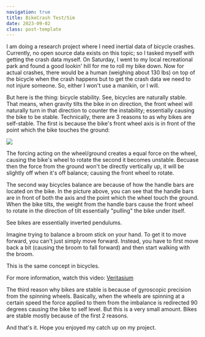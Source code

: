 ```yaml
---
navigation: true
title: BikeCrash Test/Sim
date: 2023-09-02
class: post-template
---
```


I am doing a research project where I need inertial data of bicycle crashes. Currently, no open source data exists on this topic; so I tasked myself with getting the crash data myself. On Saturday, I went to my local recreational park and found a good lookin' hill for me to roll my bike down. Now for actual crashes, there would be a human \(weighing about 130 lbs\) on top of the bicycle when the crash happens but to get the crash data we need to not injure someone. So, either I won't use a manikin, or I will.

But here is the thing: bicycle stability. See, bicycles are naturally stable. That means, when gravity tilts the bike in on direction, the front wheel will naturally turn in that direction to counter the instability; essentially causing the bike to be stable. Technically, there are 3 reasons to as why bikes are self-stable. The first is because the bike's front wheel axis is in front of the point which the bike touches the ground:

![](https://encrypted-tbn0.gstatic.com/images?q=tbn:ANd9GcTDzm8y2z5n1n6xrrO4e1ZFBPe2B9vJGAYaOw6h_T-Qon6UY9sjOuwEJjDi0_R7R4ef8ow:https://www.science.org/cms/10.1126/science.1201959/asset/961bea51-486c-4664-bc95-c0258d30e16d/assets/graphic/332_339_f1.jpeg&usqp=CAU)

The forcing acting on the wheel/ground creates a equal force on the wheel, causing the bike's wheel to rotate the second it becomes unstable. Becuase then the force from the ground won't be directly vertically up, it will be slightly off when it's off balance; causing the front wheel to rotate.

The second way bicycles balance are because of how the handle bars are located on the bike. In the picture above, you can see that the handle bars are in front of both the axis and the point which the wheel touch the ground. When the bike tilts, the weight from the handle bars cause the front wheel to rotate in the direction of tilt essentially "pulling" the bike under itself.

See bikes are essentially inverted pendulums. 

Imagine trying to balance a broom stick on your hand. To get it to move forward, you can't just simply move forward. Instead, you have to first move back a bit (causing the broom to fall forward) and then start walking with the broom. 

This is the same concept in bicycles. 

For more information, watch this video: [Veritasium](https://www.youtube.com/watch?v=9cNmUNHSBac)

The third reason why bikes are stable is because of gyroscopic precision from the spinning wheels. Basically, when the wheels are spinning at a certain speed the force applied to them from the imbalance is redirected 90 degrees causing the bike to self level. But this is a very small amount. Bikes are stable mostly because of the first 2 reasons. 

And that's it. Hope you enjoyed my catch up on my project.
